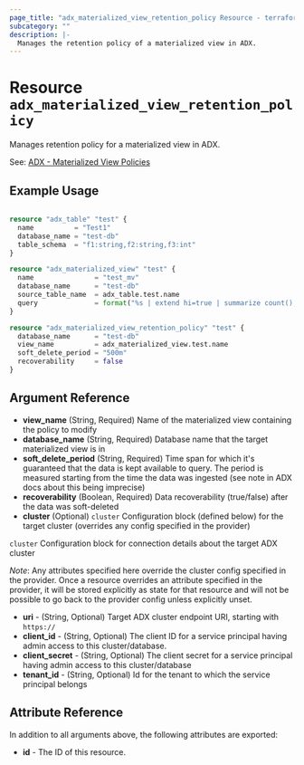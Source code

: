 ```yaml
---
page_title: "adx_materialized_view_retention_policy Resource - terraform-provider-adx"
subcategory: ""
description: |-
  Manages the retention policy of a materialized view in ADX.
---
```


# Resource `adx_materialized_view_retention_policy`

Manages retention policy for a materialized view in ADX.

See: [ADX - Materialized View Policies](https://docs.microsoft.com/en-us/azure/data-explorer/kusto/management/materialized-views/materialized-view-policies)

## Example Usage

```terraform

resource "adx_table" "test" {
  name          = "Test1"
  database_name = "test-db"
  table_schema  = "f1:string,f2:string,f3:int"
}

resource "adx_materialized_view" "test" {
  name               = "test_mv"
  database_name      = "test-db"
  source_table_name  = adx_table.test.name
  query              = format("%s | extend hi=true | summarize count(), dcount(f1) by f2",adx_table.test.name)
}

resource "adx_materialized_view_retention_policy" "test" {
  database_name      = "test-db"
  view_name          = adx_materialized_view.test.name
  soft_delete_period = "500m"
  recoverability     = false
}

```

## Argument Reference

- **view_name** (String, Required) Name of the materialized view containing the policy to modify
- **database_name** (String, Required) Database name that the target materialized view is in
- **soft_delete_period** (String, Required) Time span for which it's guaranteed that the data is kept available to query. The period is measured starting from the time the data was ingested (see note in ADX docs about this being imprecise)
- **recoverability** (Boolean, Required) Data recoverability (true/false) after the data was soft-deleted
- **cluster** (Optional) `cluster` Configuration block (defined below) for the target cluster (overrides any config specified in the provider)

`cluster` Configuration block for connection details about the target ADX cluster

*Note*: Any attributes specified here override the cluster config specified in the provider. Once a resource overrides an attribute specified in the provider, it will be stored explicitly as state for that resource and will not be possible to go back to the provider config unless explicitly unset.

- **uri** - (String, Optional) Target ADX cluster endpoint URI, starting with `https://`
- **client_id** - (String, Optional) The client ID for a service principal having admin access to this cluster/database.
- **client_secret** - (String, Optional) The client secret for a service principal having admin access to this cluster/database
- **tenant_id** - (String, Optional) Id for the tenant to which the service principal belongs

## Attribute Reference

In addition to all arguments above, the following attributes are exported:

- **id** - The ID of this resource.
